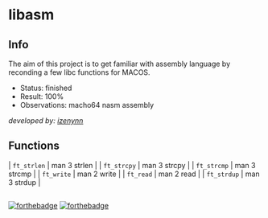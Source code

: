 # libasm

## Info

The aim of this project is to get familiar with assembly language by reconding a few libc functions for MACOS.

- Status: finished
- Result: 100%
- Observations: macho64 nasm assembly

*developed by: [izenynn](https://github.com/izenynn)*

## Functions

| `ft_strlen` | man 3 strlen |
| `ft_strcpy` | man 3 strcpy |
| `ft_strcmp` | man 3 strcmp |
| `ft_write`  | man 2 write  |
| `ft_read`   | man 2 read   |
| `ft_strdup` | man 3 strdup |

##

[![forthebadge](https://forthebadge.com/images/badges/made-with-crayons.svg)](https://forthebadge.com)
[![forthebadge](https://forthebadge.com/images/badges/makes-people-smile.svg)](https://forthebadge.com)
